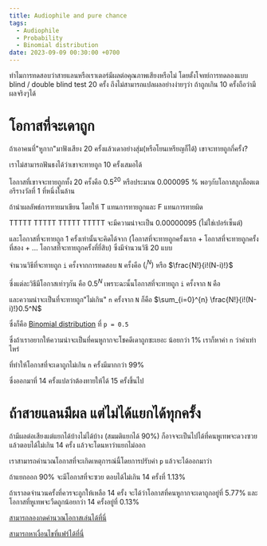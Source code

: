 ```yaml
---
title: Audiophile and pure chance
tags:
  - Audiophile
  - Probability
  - Binomial distribution
date: 2023-09-09 00:30:00 +0700
---
```


ทำไมการทดสอบว่าสายแลนหรือเราเตอร์มีผลต่อคุณภาพเสียงหรือไม่ 
โดยตั้งโจทย์การทดลองแบบ blind / double blind test 20 ครั้ง 
ถึงไม่สามารถแปลผลอย่างง่ายๆว่า ถ้าถูกเกิน 10 ครั้งถือว่ามีผลจริงๆได้

โอกาสที่จะเดาถูก
====

ถ้าเอาคนที่"หูกาก"มาฟังเสียง 20 ครั้งแล้วเดาอย่างสุ่ม(หรือโยนเหรียญก็ได้) เขาจะทายถูกกี่ครั้ง?

เราไม่สามารถฟันธงได้ว่าเขาจะทายถูก 10 ครั้งเสมอได้

โอกาสที่เขาจจะทายถูกทั้ง 20 ครั้งคือ $0.5^{20}$ หรือประมาณ 0.000095 % พอๆกับโอกาสถูกล็อตเตอรีรางวัลที่ 1 ที่หนึ่งในล้าน

ถ้านำผลลัพธ์การทายมาเขียน โดยให้ T แทนการทายถูกและ F แทนการทายผิด

TTTTT TTTTT TTTTT TTTTT จะมีความน่าจะเป็น 0.00000095 (ไม่ใช่เปอร์เซ็นต์)

และโอกาสที่จะทายถูก 1 ครั้งเท่านั้นจะคิดได้จาก 
(โอกาสที่จะทายถูกครั้งแรก + โอกาสที่จะทายถูกครั้งที่สอง + ... โอกาสที่จะทายถูกครั้งที่ยี่สิบ) ซึ่งมีจำนวนวิธี 20 แบบ

จำนวนวิธีที่จะทายถูก `i` ครั้งจากการทดสอบ `N` ครั้งคือ $(^N_i)$ หรือ $\frac{N!}{i!(N-i)!}$

ซึ่งแต่ละวิธีมีโอกาสเท่าๆกัน คือ $0.5^{N}$ เพราะฉะนั้นโอกาสที่จะทายถูก `i` ครั้งจาก `N` คือ

และความน่าจะเป็นที่จะทายถูก"ไม่เกิน" `n` ครั้งจาก `N` ก็คือ $\sum_{i=0}^{n} \frac{N!}{i!(N-i)!}0.5^N$

ซึ่งก็คือ [Binomial distribution](https://en.wikipedia.org/wiki/Binomial_distribution) ที่ `p = 0.5`

ซึ่งถ้าเราอยากให้ความน่าจะเป็นที่คนหูกากจะโชคดีเดาถูกซะเยอะ น้อยกว่า 1% เราก็หาค่า `n` ว่าค่าเท่าไหร่

ที่ทำให้โอกาสที่จะเดาถูกไม่เกิน `n` ครั้งมีมากกว่า 99%

ซึ่งออกมาที่ 14 ครั้งแปลว่าต้องทายให้ได้ 15 ครั้งขึ้นไป

ถ้าสายแลนมีผล แต่ไม่ได้แยกได้ทุกครั้ง
====

ถ้ามีผลต่อเสียงแต่แยกได้บ้างไม่ได้บ้าง (สมมติแยกได้ 90%) ก็อาจจะเป็นไปได้ที่คนหูเทพจะดวงซวย แล้วตอบได้ไม่เกิน 14 ครั้ง แล้วจะโดนหาว่าแยกไม่ออก

เราสามารถคำนวณโอกาสที่จะเกิดเหตุการณ์นี้โดยการปรับค่า `p` แล้วจะได้ออกมาว่า

ถ้าแยกออก 90% จะมีโอกาสที่จะซวย ตอบได้ไม่เกิน 14 ครั้งที่ 1.13%

ถ้าเราลดจำนวนครั้งที่ควรจะถูกให้เหลือ 14 ครั้ง
จะได้ว่าโอกาสที่คนหูกากจะเดาถูกอยู่ที่ 5.77% และโอกาสที่หูเทพจะวืดถูกน้อยกว่า 14 ครั้งอยู่ที่ 0.13%

[สามารถลองกดคำนวณโอกาสเล่นได้ที่นี่](https://www.gigacalculator.com/calculators/binomial-probability-calculator.php)

[สามารถหาเงื่อนไขที่แฟร์ได้ที่นี่](//taneekpet.github.io/audiophile-calculator)